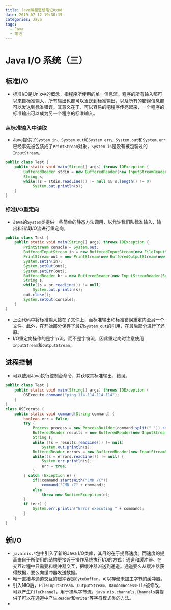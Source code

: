 ```yaml
---
title: Java编程思想笔记0x0d
date: 2019-07-12 19:30:15
categories: Java
tags:
  - Java
  - 笔记
---
```


# Java I/O 系统（三）

## 标准I/O

- 标准I/O是Unix中的概念，指程序所使用的单一信息流。程序的所有输入都可以来自标准输入，所有输出也都可以发送到标准输出，以及所有的错误信息都可以发送到标准错误。其意义在于，可以容易的吧程序传亮起来，一个程序的标准输出可以成为另一个程序的标准输入。

### 从标准输入中读取

- Java提供了`System.in`、`System.out`和`System.err`。`System.out`和`System.err`已经事先被包装成了`PrintStream`对象，`System.in`是没有被包装过的`InputStream`。

```java
public class Test {
    public static void main(String[] args) throws IOException {
        BufferedReader stdin = new BufferedReader(new InputStreamReader(System.in));
        String s;
        while((s = stdin.readLine()) != null && s.length() != 0)
            System.out.println(s);
    }
}
```

### 标准I/O重定向

- Java的`System`类提供一些简单的静态方法调用，以允许我们队标准输入、输出和错误I/O流进行重定向。

```java
public class Test {
    public static void main(String[] args) throws IOException {
        PrintStream console = System.out;
        BufferedInputStream in = new BufferedInputStream(new FileInputStream("Test.java"));
        PrintStream out = new PrintStream(new BufferedOutputStream(new FileOutputStream("test.out")));
        System.setIn(in);
        System.setOut(out);
        System.setErr(out);
        BufferedReader br = new BufferedReader(new InputStreamReader(System.in));
        String s;
        while((s = br.readLine()) != null)
            System.out.println(s);
        out.close();
        System.setOut(console);
    }
}
```

- 上面代码中将标准输入接在了文件上，而标准输出和标准错误重定向至另一个文件。此外，在开始部分保存了最初`System.out`的引用，在最后部分进行了还原。
- I/O重定向操作的是字节流，而不是字符流，因此重定向时注意使用`InputStream`和`OutputStream`。

## 进程控制

- 可以使用Java执行控制台命令，并获取其标准输出、错误。

```java
public class Test {
    public static void main(String[] args) throws IOException {
        OSExecute.command("ping 114.114.114.114");
    }
}
class OSExecute {
    public static void command(String command) {
        boolean err = false;
        try {
            Process process = new ProcessBuilder(command.split(" ")).start();
            BufferedReader results = new BufferedReader(new InputStreamReader(process.getInputStream()));
            String s;
            while ((s = results.readLine()) != null)
                System.out.println(s);
            BufferedReader errors = new BufferedReader(new InputStreamReader(process.getErrorStream()));
            while((s = errors.readLine()) != null) {
                System.err.println(s);
                err = true;
            }
        } catch (Exception e) {
            if(!command.startsWith("CMD /C")) 
                command("CMD /C" + command);
            else 
                throw new RuntimeException(e);
        }
        if (err) {
            System.err.println("Error executing " + command);
        }
    }
}
```

## 新I/O

- `java.nio.*`包中引入了新的Java I/O类库，其目的在于提高速度。而速度的提高来自于所使用的结构更接近于操作系统执行I/O的方式：通道和缓冲器。在交互过程中只需要和缓冲器交互，把缓冲器派送到通道。通道要么从缓冲器获得数据，要么向缓冲器发送数据。
- 唯一直接与通道交互的缓冲器是`ByteBuffer`，可以存储未加工字节的缓冲器。
- 引入NIO后，`FileInputStream`、`OutputStream`、`RandomAccessFile`被修改，可以产生`FileChannel`，用于操纵字节流。`java.nio.channels.Channels`类提供了可以在通道中产生`Reader`和`Writer`等字符模式类的方法。
- 